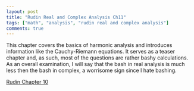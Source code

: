 ```yaml
---
layout: post
title: "Rudin Real and Complex Analysis Ch11"
tags: ["math", "analysis", "rudin real and complex analysis"]
comments: true
---
```


This chapter covers the basics of harmonic analysis and introduces information like the Cauchy-Riemann equations. It serves as a teaser chapter and, as such, most of the questions are rather bashy calculations. As an overall examination, I will say that the bash in real analysis is much less then the bash in complex, a worrisome sign since I hate bashing.

[Rudin Chapter 10](../pdfs/rudin_rc_analysis/Rudin_Ch11.pdf)
